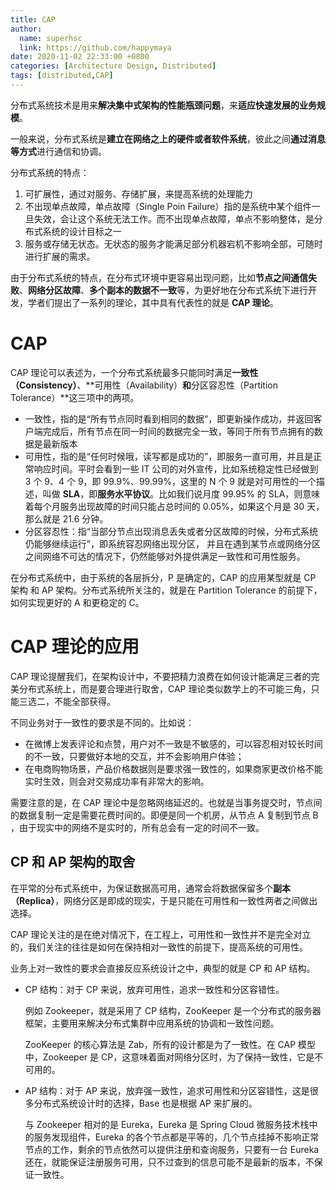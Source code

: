 ```yaml
---
title: CAP
author:
  name: superhsc
  link: https://github.com/happymaya
date: 2020-11-02 22:33:00 +0800
categories: [Architecture Design, Distributed]
tags: [distributed,CAP]
---
```

分布式系统技术是用来**解决集中式架构的性能瓶颈问题**，来**适应快速发展的业务规模**。

一般来说，分布式系统是**建立在网络之上的硬件或者软件系统**，彼此之间**通过消息等方式**进行通信和协调。

分布式系统的特点：

1. 可扩展性，通过对服务、存储扩展，来提高系统的处理能力
2. 不出现单点故障，单点故障（Single Poin Failure）指的是系统中某个组件一旦失效，会让这个系统无法工作。而不出现单点故障，单点不影响整体，是分布式系统的设计目标之一
3. 服务或存储无状态。无状态的服务才能满足部分机器宕机不影响全部，可随时进行扩展的需求。

由于分布式系统的特点，在分布式环境中更容易出现问题，比如**节点之间通信失败**、**网络分区故障**、**多个副本的数据不一致**等，为更好地在分布式系统下进行开发，学者们提出了一系列的理论，其中具有代表性的就是 **CAP 理论**。



# CAP 

CAP 理论可以表述为，一个分布式系统最多只能同时满足**一致性（Consistency）**、**可用性（Availability）**和**分区容忍性（Partition Tolerance）**这三项中的两项。

- 一致性，指的是“所有节点同时看到相同的数据”，即更新操作成功，并返回客户端完成后，所有节点在同一时间的数据完全一致，等同于所有节点拥有的数据是最新版本
- 可用性，指的是“任何时候哦，读写都是成功的”，即服务一直可用，并且是正常响应时间。平时会看到一些 IT 公司的对外宣传，比如系统稳定性已经做到 3 个 9、4 个 9，即 99.9%、99.99%，这里的 N 个 9 就是对可用性的一个描述，叫做 **SLA**，即**服务水平协议**。比如我们说月度 99.95% 的 SLA，则意味着每个月服务出现故障的时间只能占总时间的 0.05%，如果这个月是 30 天，那么就是 21.6 分钟。
- 分区容忍性：指“当部分节点出现消息丢失或者分区故障的时候，分布式系统仍能够继续运行”，即系统容忍网络出现分区， 并且在遇到某节点或网络分区之间网络不可达的情况下，仍然能够对外提供满足一致性和可用性服务。

在分布式系统中，由于系统的各层拆分，P 是确定的，CAP 的应用某型就是 CP 架构 和 AP 架构。分布式系统所关注的，就是在 Partition Tolerance 的前提下，如何实现更好的 A 和更稳定的 C。



# CAP 理论的应用

CAP 理论提醒我们，在架构设计中，不要把精力浪费在如何设计能满足三者的完美分布式系统上，而是要合理进行取舍，CAP 理论类似数学上的不可能三角，只能三选二，不能全部获得。



不同业务对于一致性的要求是不同的。比如说：

- 在微博上发表评论和点赞，用户对不一致是不敏感的，可以容忍相对较长时间的不一致，只要做好本地的交互，并不会影响用户体验；
- 在电商购物场景，产品价格数据则是要求强一致性的，如果商家更改价格不能实时生效，则会对交易成功率有非常大的影响。

需要注意的是，在 CAP 理论中是忽略网络延迟的。也就是当事务提交时，节点间的数据复制一定是需要花费时间的。即便是同一个机房，从节点 A 复制到节点 B ，由于现实中的网络不是实时的，所有总会有一定的时间不一致。



## CP 和 AP 架构的取舍

在平常的分布式系统中，为保证数据高可用，通常会将数据保留多个**副本（Replica）**，网络分区是即成的现实，于是只能在可用性和一致性两者之间做出选择。

CAP 理论关注的是在绝对情况下，在工程上，可用性和一致性并不是完全对立的，我们关注的往往是如何在保持相对一致性的前提下，提高系统的可用性。



业务上对一致性的要求会直接反应系统设计之中，典型的就是 CP 和 AP 结构。

- CP 结构：对于 CP 来说，放弃可用性，追求一致性和分区容错性。

  例如 Zookeeper，就是采用了 CP 结构，ZooKeeper 是一个分布式的服务器框架，主要用来解决分布式集群中应用系统的协调和一致性问题。

  ZooKeeper 的核心算法是 Zab，所有的设计都是为了一致性。在 CAP 模型中，Zookeeper 是 CP，这意味着面对网络分区时，为了保持一致性，它是不可用的。

- AP 结构：对于 AP 来说，放弃强一致性，追求可用性和分区容错性，这是很多分布式系统设计时的选择，Base 也是根据 AP 来扩展的。

  与 Zookeeper 相对的是 Eureka，Eureka 是 Spring Cloud 微服务技术栈中的服务发现组件，Eureka 的各个节点都是平等的，几个节点挂掉不影响正常节点的工作，剩余的节点依然可以提供注册和查询服务，只要有一台 Eureka 还在，就能保证注册服务可用，只不过查到的信息可能不是最新的版本，不保证一致性。